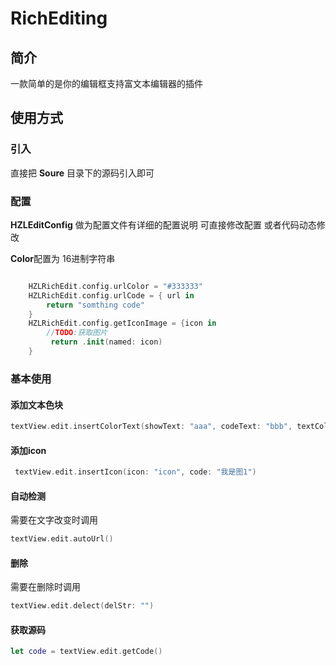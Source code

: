 # RichEditing
## 简介
一款简单的是你的编辑框支持富文本编辑器的插件

## 使用方式

### 引入
直接把 **Soure** 目录下的源码引入即可

### 配置

**HZLEditConfig** 做为配置文件有详细的配置说明 可直接修改配置 或者代码动态修改

**Color**配置为 16进制字符串
``` swift

    HZLRichEdit.config.urlColor = "#333333"
    HZLRichEdit.config.urlCode = { url in
        return "somthing code"
    }
    HZLRichEdit.config.getIconImage = {icon in
        //TODO:获取图片
         return .init(named: icon)
    }

```

### 基本使用

#### 添加文本色块

``` swift
textView.edit.insertColorText(showText: "aaa", codeText: "bbb", textColor: "#b85aad")

```
#### 添加icon
``` swift
 textView.edit.insertIcon(icon: "icon", code: "我是图1")
```
#### 自动检测
需要在文字改变时调用
``` swift
textView.edit.autoUrl()
```

#### 删除
需要在删除时调用
``` swift
textView.edit.delect(delStr: "")
```

#### 获取源码
``` swift
let code = textView.edit.getCode()
```
